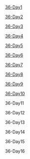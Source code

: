 [36-Day1](https://github.com/saturn-lab/BDMI-2020A/blob/master/Memos/Study-Memo/36-Day1.md)

[36-Day2](https://github.com/saturn-lab/BDMI-2020A/blob/master/Memos/Study-Memo/36-Day2.md)

[36-Day3](https://github.com/saturn-lab/BDMI-2020A/blob/master/Memos/Study-Memo/36-Day3.md)

[36-Day4](https://github.com/saturn-lab/BDMI-2020A/blob/master/Memos/Study-Memo/36-Day4.md)

[36-Day5](https://github.com/saturn-lab/BDMI-2020A/blob/master/Memos/Study-Memo/36-Day5.md)

[36-Day6](https://github.com/saturn-lab/BDMI-2020A/blob/master/Memos/Study-Memo/36-Day6.md)

[36-Day7](https://github.com/saturn-lab/BDMI-2020A/blob/master/Memos/Study-Memo/36-Day7.md)

[36-Day8](https://github.com/saturn-lab/BDMI-2020A/blob/master/Memos/Study-Memo/36-Day8.md)

[36-Day9](https://github.com/saturn-lab/BDMI-2020A/blob/master/Memos/Study-Memo/36-Day9.md)

[36-Day10](https://github.com/saturn-lab/BDMI-2020A/blob/master/Memos/Study-Memo/36-Day10.md)

36-Day11

36-Day12

36-Day13

36-Day14

36-Day15

36-Day16
